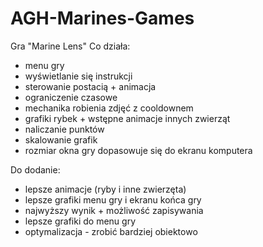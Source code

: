 # AGH-Marines-Games
Gra "Marine Lens"
Co działa:
- menu gry
- wyświetlanie się instrukcji
- sterowanie postacią + animacja
- ograniczenie czasowe
- mechanika robienia zdjęć z cooldownem
- grafiki rybek + wstępne animacje innych zwierząt
- naliczanie punktów
- skalowanie grafik
- rozmiar okna gry dopasowuje się do ekranu komputera

Do dodanie:
- lepsze animacje (ryby i inne zwierzęta)
- lepsze grafiki menu gry i ekranu końca gry
- najwyższy wynik + możliwość zapisywania
- lepsze grafiki do menu gry
- optymalizacja - zrobić bardziej obiektowo
